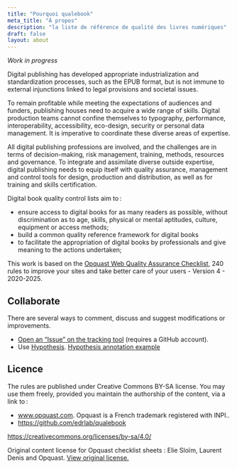 ```yaml
---
title: "Pourquoi qualebook"
meta_title: "À propos"
description: "la liste de référence de qualité des livres numériques"
draft: false
layout: about
---
```


*Work in progress*

Digital publishing has developed appropriate industrialization and standardization processes, such as the EPUB format, but is not immune to external injunctions linked to legal provisions and societal issues. 

To remain profitable while meeting the expectations of audiences and funders, publishing houses need to acquire a wide range of skills. Digital production teams cannot confine themselves to typography, performance, interoperability, accessibility, eco-design, security or personal data management. It is imperative to coordinate these diverse areas of expertise.

All digital publishing professions are involved, and the challenges are in terms of decision-making, risk management, training, methods, resources and governance.  To integrate and assimilate diverse outside expertise, digital publishing needs to equip itself with quality assurance, management and control tools for design, production and distribution, as well as for training and skills certification. 

Digital book quality control lists aim to&#8239;:

* ensure access to digital books for as many readers as possible, without discrimination as to age, skills, physical or mental aptitudes, culture, equipment or access methods;
* build a common quality reference framework for digital books
* to facilitate the appropriation of digital books by professionals and give meaning to the actions undertaken; 

This work is based on the [Opquast Web Quality Assurance Checklist](https://checklists.opquast.com/en/web-quality-assurance/), 240 rules to improve your sites and take better care of your users - Version 4 - 2020-2025.

## Collaborate

There are several ways to comment, discuss and suggest modifications or improvements. 

* [Open an “Issue” on the tracking tool](https://github.com/edrlab/qualebook/issues/new) (requires a GitHub account).
* Use [Hypothesis](https://hypothes.is). [Hypothesis annotation example](https://hyp.is/0Ue8yGaIEe6g0hMib30YBw/edrlab.github.io/qualebook/fr/rules/001/) 
  
## Licence

The rules are published under Creative Commons BY-SA license. You may use them freely, provided you maintain the authorship of the content, via a link to&#8239;:

* www.opquast.com.  Opquast is a French trademark registered with INPI..
* https://github.com/edrlab/qualebook

https://creativecommons.org/licenses/by-sa/4.0/

Original content license for Opquast checklist sheets : Elie Sloïm, Laurent Denis and Opquast. <a href="https://checklists.opquast.com/en/web-quality-assurance/licence/">View original license.</a>



